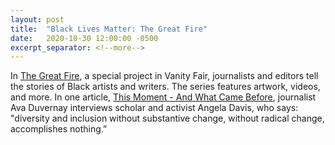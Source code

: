 ```yaml
---
layout: post
title:  "Black Lives Matter: The Great Fire"
date:   2020-10-30 12:00:00 -0500
excerpt_separator: <!--more-->
---
```

In [The Great Fire][great-fire], a special project in Vanity Fair, journalists and editors tell the stories of Black artists and writers. The series features artwork, videos, and more. In one <!--more--> article, [This Moment - And What Came Before][moment], journalist Ava Duvernay <!--more--> interviews scholar and activist Angela Davis, who says: "diversity and inclusion without substantive change, without radical change, accomplishes nothing.”

[great-fire]: http://r20.rs6.net/tn.jsp?f=001Zn7AOgGY73scmzhexdTHB9P09tx2LQ0nCmJDOlTcLsW8xiHXPpdjFUcTIeqcJhXC5kDv2H1M_edeU5GHniV-qRDh7qXuTD_bY5ATHnlMwez0O0vbhzWTx8_lZkgalrThtkw-1nqeEN2WuUB7GkNQEBYkpIbNwSRNNYYlUOuew6aIyw62p5d2W1tirCj1t-8KDF1dgiZfdhLonbQgS0Bov6w4pp046RS9&c=561HOkKGF51sWNY4PBgLFhrrjlSp94vV2tzLo4eUhDlbxNBXT_zHcw==&ch=z2I79lMymsK2I7dtj7xQW0-QsopU_PPw2qTXj1sf2xEiDK7FVlH4FQ==
[moment]: http://r20.rs6.net/tn.jsp?f=001Zn7AOgGY73scmzhexdTHB9P09tx2LQ0nCmJDOlTcLsW8xiHXPpdjFUcTIeqcJhXCiVhPBSwQAI0bO1D4pZAkQvaGf3AdfDf5GZ0DyU6RqDMElaC6N2FuJ1e1HmfCO8t1MARwbybb54yEjU6DgR7nEufASZgRK6rJIlSccjgoqikea83YNA9__rEoVWkJN6ZlqOskbXYJX97bfLBRhJT6ECaF2ppIRzIyGDeH4a5FCn-8zZRqSAA7Mt9mi5VFc9LVizpdbPD9wpuMl-MUmLreGw==&c=561HOkKGF51sWNY4PBgLFhrrjlSp94vV2tzLo4eUhDlbxNBXT_zHcw==&ch=z2I79lMymsK2I7dtj7xQW0-QsopU_PPw2qTXj1sf2xEiDK7FVlH4FQ==
